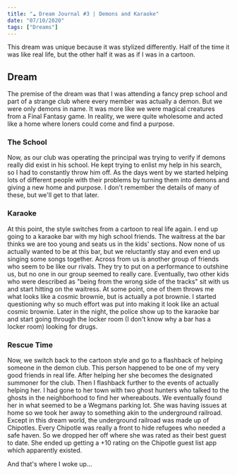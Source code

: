 ```yaml
---
title: "☁ Dream Journal #3 | Demons and Karaoke"
date: "07/10/2020"
tags: ["Dreams"]
---
```


This dream was unique because it was stylized differently. Half of the time it was
like real life, but the other half it was as if I was in a cartoon.

## Dream

The premise of the dream was that I was attending a fancy prep school and part of
a strange club where every member was actually a demon. But we were only demons in
name. It was more like we were magical creatures from a Final Fantasy game. In
reality, we were quite wholesome and acted like a home where loners could come and
find a purpose.

### The School

Now, as our club was operating the principal was trying to verify
if demons really did exist in his school. He kept trying to enlist my help in his
search, so I had to constantly throw him off. As the days went by we started helping
lots of different people with their problems by turning them into demons and giving
a new home and purpose. I don't remember the details of many of these, but we'll
get to that later.

### Karaoke

At this point, the style switches from a cartoon to real life again. I end up
going to a karaoke bar with my high school friends. The waitress at the bar
thinks we are too young and seats us in the kids' sections. Now none of us
actually wanted to be at this bar, but we reluctantly stay and even end up
singing some songs together. Across from us is another group of friends who
seem to be like our rivals. They try to put on a performance to outshine us,
but no one in our group seemed to really care. Eventually, two other kids who
were described as "being from the wrong side of the tracks" sit with us and
start hitting on the waitress. At some point, one of them throws me what looks
like a cosmic brownie, but is actually a pot brownie. I started questioning why
so much effort was put into making it look like an actual cosmic brownie. Later
in the night, the police show up to the karaoke bar and start going through the
locker room (I don't know why a bar has a locker room) looking for drugs.

### Rescue Time

Now, we switch back to the cartoon style and go to a flashback of helping someone
in the demon club. This person happened to be one of my very good friends in real
life. After helping her she becomes the designated summoner for the club. Then
I flashback further to the events of actually helping her. I had gone to her
town with two ghost hunters who talked to the ghosts in the neighborhood to find
her whereabouts. We eventually found her in what seemed to be a Wegmans parking lot.
She was having issues at home so we took her away to something akin to the underground
railroad. Except in this dream world, the underground railroad was made up of Chipotles.
Every Chipotle was really a front to hide refugees who needed a safe haven. So
we dropped her off where she was rated as their best guest to date. She ended
up getting a +10 rating on the Chipotle guest list app which apparently existed.

And that's where I woke up...
